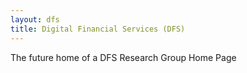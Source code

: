 ```yaml
---
layout: dfs
title: Digital Financial Services (DFS)
---
```


The future home of a DFS Research Group Home Page

 